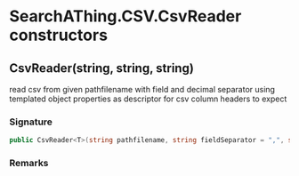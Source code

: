 # SearchAThing.CSV.CsvReader<T> constructors
## CsvReader<T>(string, string, string)
read csv from given pathfilename with field and decimal separator using templated object properties as descriptor for csv column headers to expect

### Signature
```csharp
public CsvReader<T>(string pathfilename, string fieldSeparator = ",", string decimalSeparator = ".")
```
### Remarks

